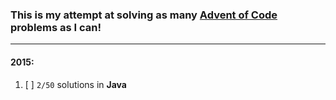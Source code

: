 ### This is my attempt at solving as many [Advent of Code](https://adventofcode.com) problems as I can!

---

#### 2015:
1. [ ] `2/50` solutions in **Java**